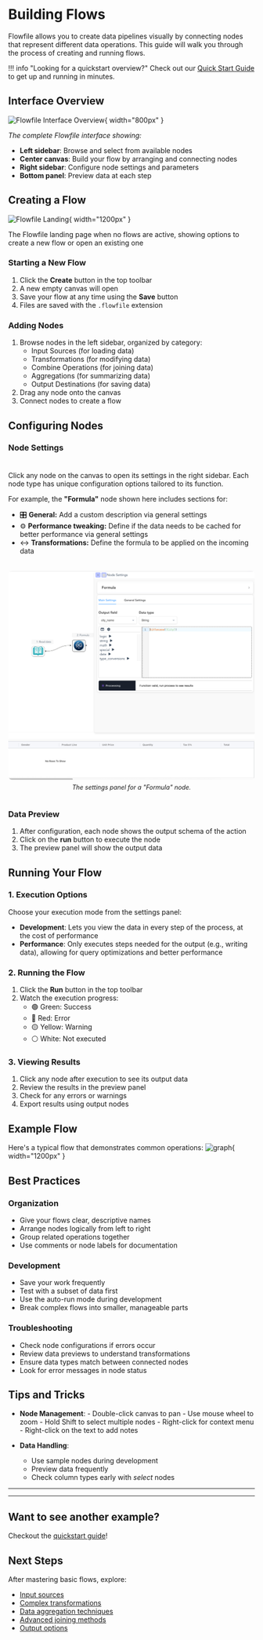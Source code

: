 # Building Flows

Flowfile allows you to create data pipelines visually by connecting nodes that represent different data operations. This guide will walk you through the process of creating and running flows.

!!! info "Looking for a quickstart overview?"
    Check out our [Quick Start Guide](../../quickstart.md#quick-start-for-non-technical-users-non-technical-quickstart) to get up and running in minutes.

## Interface Overview

![Flowfile Interface Overview](../../assets/images/ui/full_ui.png){ width="800px" }

*The complete Flowfile interface showing:*

- **Left sidebar**: Browse and select from available nodes 
- **Center canvas**: Build your flow by arranging and connecting nodes
- **Right sidebar**: Configure node settings and parameters
- **Bottom panel**: Preview data at each step

## Creating a Flow

  ![Flowfile Landing](../../assets/images/ui/landing.png){ width="1200px" }
  <figcaption>The Flowfile landing page when no flows are active, showing options to create a new flow or open an existing one</figcaption>

### Starting a New Flow
1. Click the **Create** button in the top toolbar
2. A new empty canvas will open
3. Save your flow at any time using the **Save** button
4. Files are saved with the `.flowfile` extension

### Adding Nodes

1. Browse nodes in the left sidebar, organized by category:
     - Input Sources (for loading data)
     - Transformations (for modifying data)
     - Combine Operations (for joining data)
     - Aggregations (for summarizing data)
     - Output Destinations (for saving data)
2. Drag any node onto the canvas
3. Connect nodes to create a flow

## Configuring Nodes

### Node Settings

<div style="display: flex; flex-wrap: wrap; gap: 2rem; align-items: start; margin: 1.5rem 0;">

  <div markdown="1" style="flex: 3; min-width: 300px;">
    <p>Click any node on the canvas to open its settings in the right sidebar. Each node type has unique configuration options tailored to its function.</p>
    <p>For example, the <strong>"Formula"</strong> node shown here includes sections for:</p>
    <ul style="margin: 0; padding-left: 1.5rem;">
      <li>🎛️ <strong>General:</strong> Add a custom description via general settings</li>
      <li>⚙️ <strong>Performance tweaking:</strong> Define if the data needs to be cached for better performance via general settings</li>
      <li>↔️ <strong>Transformations:</strong> Define the formula to be applied on the incoming data </li>
    </ul>
  </div>

  <div style="flex: 7; min-width: 400px;">
    <img src="../../assets/images/ui/node_settings_formula.png" alt="Node settings panel showing configuration options for a Formula node" style="width: 100%; border-radius: 8px; display: block;"/>
    <p style="text-align: center; font-style: italic; font-size: 0.9em; margin-top: 0.5rem;">The settings panel for a "Formula" node.</p>
  </div>

</div>

### Data Preview
1. After configuration, each node shows the output schema of the action
2. Click on the **run** button to execute the node
3. The preview panel will show the output data

## Running Your Flow

### 1. Execution Options
Choose your execution mode from the settings panel:

- **Development**: Lets you view the data in every step of the process, at the cost of performance
- **Performance**: Only executes steps needed for the output (e.g., writing data), allowing for query optimizations and better performance

### 2. Running the Flow
1. Click the **Run** button in the top toolbar
2. Watch the execution progress:
     - 🟢 Green: Success
     - 🔴 Red: Error
     - 🟡 Yellow: Warning
     - ⚪ White: Not executed

### 3. Viewing Results
1. Click any node after execution to see its output data
2. Review the results in the preview panel
3. Check for any errors or warnings
4. Export results using output nodes

## Example Flow

Here's a typical flow that demonstrates common operations:
![graph](../../assets/images/ui/graph.png){ width="1200px" }

## Best Practices

### Organization
  - Give your flows clear, descriptive names
  - Arrange nodes logically from left to right
  - Group related operations together
  - Use comments or node labels for documentation

### Development
  - Save your work frequently
  - Test with a subset of data first
  - Use the auto-run mode during development
  - Break complex flows into smaller, manageable parts

### Troubleshooting
  - Check node configurations if errors occur
  - Review data previews to understand transformations
  - Ensure data types match between connected nodes
  - Look for error messages in node status

## Tips and Tricks

- **Node Management**:
      - Double-click canvas to pan
      - Use mouse wheel to zoom
      - Hold Shift to select multiple nodes
      - Right-click for context menu
      - Right-click on the text to add notes

- **Data Handling**:
    - Use sample nodes during development
    - Preview data frequently
    - Check column types early with *select* nodes

---

---
## Want to see another example? 
Checkout the [quickstart guide](../../quickstart.md#quick-start-for-non-technical-users-non-technical-quickstart)!

## Next Steps

After mastering basic flows, explore:

  - [Input sources](nodes/input.md)
  - [Complex transformations](nodes/transform.md)
  - [Data aggregation techniques](nodes/aggregate.md)
  - [Advanced joining methods](nodes/combine.md)
  - [Output options](nodes/output.md)